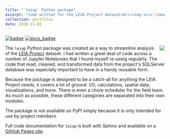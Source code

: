 ```yaml
---
title: "`leiap` Python package"
excerpt: "Code written for the LEIA Project dataset<br/><img src='/images/leiap_logo_original.png'><br/>"
collection: portfolio
date: 2018-11-02
---
```


[![badge](https://img.shields.io/badge/GitHub-leiap-blue.svg?logo=github)](https://github.com/deppen8/leiap)
[![docs_badge](https://img.shields.io/website-up-down-green-red/https/shields.io.svg?label=leiap_docs&logo=github)](https://deppen8.github.io/leiap/)

<img align="right" src="/images/leiap_logo_small.png">The `leiap` Python package was created as a way to streamline analysis of the [LEIA Project](http://leiap.weebly.com/) dataset. I had written a great deal of code across a number of Jupyter Notebooks that I found myself re-using regularly. The code that read, cleaned, and transformed data from the project's SQLServer database was especially important to have in a handy reusable form.

Because the package is designed to be a catch-all for anything the LEIA Project needs, it covers a lot of ground: I/O, calculations, spatial data, visualizations, and more. There is even a chore scheduler for the field team. As much as possible, these different categories are separated into their own modules.

The package is not available on PyPI simply because it is only intended for use by project members.

Full code documentation for `leiap` is built with Sphinx and available on a [GitHub Pages site](https://deppen8.github.io/leiap/).
